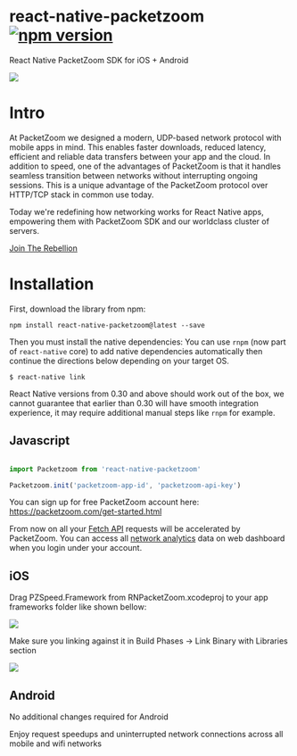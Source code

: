 # react-native-packetzoom [![npm version](https://img.shields.io/npm/v/react-native-packetzoom.svg?style=flat)](https://www.npmjs.com/package/react-native-packetzoom)

React Native PacketZoom SDK for iOS + Android

![](http://i.imgur.com/GPEgdkT.png)


# Intro

At PacketZoom we designed a modern, UDP-based network protocol with mobile apps in mind. This enables faster downloads, reduced latency, efficient and reliable data transfers between your app and the cloud. In addition to speed, one of the advantages of PacketZoom is that it handles seamless transition between networks without interrupting ongoing sessions. This is a unique advantage of the PacketZoom protocol over HTTP/TCP stack in common use today. 

Today we're redefining how networking works for React Native apps, empowering them with PacketZoom SDK and our worldclass cluster of servers.

[Join The Rebellion](https://packetzoom.com/get-started.html)

# Installation

First, download the library from npm:

```
npm install react-native-packetzoom@latest --save
```

Then you must install the native dependencies: You can use `rnpm` (now part of `react-native` core) to
add native dependencies automatically then continue the directions below depending on your target OS.

   `$ react-native link`
   
React Native versions from 0.30 and above should work out of the box, we cannot guarantee that earlier than 0.30
will have smooth integration experience, it may require additional manual steps like `rnpm` for example.

## Javascript
```js

import Packetzoom from 'react-native-packetzoom'

Packetzoom.init('packetzoom-app-id', 'packetzoom-api-key')
```

You can sign up for free PacketZoom account here: https://packetzoom.com/get-started.html

From now on all your [Fetch API](https://developer.mozilla.org/en-US/docs/Web/API/Fetch_API) requests will be accelerated
by PacketZoom. You can access all [network analytics](https://packetzoom.com/blog/introducing-http-optimizer-and-analytics-service.html) data on web dashboard when you login under your account.


## iOS

Drag PZSpeed.Framework from RNPacketZoom.xcodeproj to your app frameworks folder like shown bellow:

![](http://i.imgur.com/z71C8Nh.png)


Make sure you linking against it in Build Phases -> Link Binary with Libraries section

![](http://i.imgur.com/e6ftLfX.png)

## Android

No additional changes required for Android

Enjoy request speedups and uninterrupted network connections across all mobile and wifi networks
